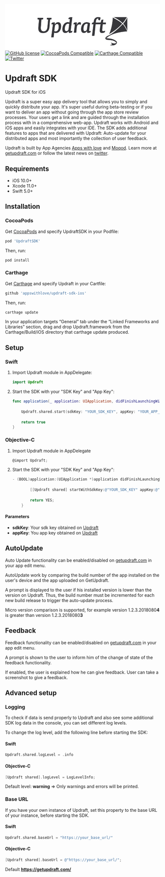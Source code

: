 ![Updraft: Mobile App Distribution](updraft.png)
[![GitHub license](https://img.shields.io/badge/license-MIT-lightgrey.svg)](https://raw.githubusercontent.com/appswithlove/updraft-sdk-ios/master/LICENSE)
[![CocoaPods Compatible](https://img.shields.io/cocoapods/v/UpdraftSDK.svg)](https://img.shields.io/cocoapods/v/UpdraftSDK.svg)
[![Carthage Compatible](https://img.shields.io/badge/Carthage-compatible-4BC51D.svg?style=flat)](https://github.com/Carthage/Carthage)
[![Twitter](https://img.shields.io/badge/twitter-@GetUpdraft-blue.svg?style=flat)](https://twitter.com/GetUpdraft)


# Updraft SDK 

Updraft SDK for iOS

Updraft is a super easy app delivery tool that allows you to simply and quickly distribute your app. It's super useful during beta-testing or if you want to deliver an app without going through the app store review processes. Your users get a link and are guided through the installation process with in a comprehensive web-app. Updraft works with Android and iOS apps and easily integrates with your IDE.
The SDK adds additional features to apps that are delivered with Updraft: Auto-update for your distributed apps and most importantly the collection of user feedback.

Updraft is built by App Agencies [Apps with love](https://appswithlove.com/) and [Moqod](https://moqod.com/). Learn more at [getupdraft.com](https://getupdraft.com/) or follow the latest news on [twitter](https://twitter.com/GetUpdraft).

## Requirements

- iOS 10.0+
- Xcode 11.0+
- Swift 5.0+

## Installation

### CocoaPods

Get [CocoaPods](http://cocoapods.org) and specify UpdraftSDK in your Podfile:

```bash
pod 'UpdraftSDK'
```

Then, run:

```bash
pod install
```

### Carthage
Get [Carthage](https://github.com/Carthage/Carthage) and specify Updraft in your Cartfile:

```bash
github 'appswithlove/updraft-sdk-ios'
```

Then, run:

```bash
carthage update
```

In your application targets “General” tab under the “Linked Frameworks and Libraries” section, drag and drop Updraft.framework from the Carthage/Build/iOS directory that carthage update produced.


## Setup

### Swift

1. Import Updraft module in AppDelegate:

 	```Swift
	import Updraft
	```
	
2. Start the SDK with your "SDK Key" and "App Key":

	```Swift
	func application(_ application: UIApplication, didFinishLaunchingWithOptions launchOptions: [UIApplicationLaunchOptionsKey: Any]?) -> Bool {
		
		Updraft.shared.start(sdkKey: "YOUR_SDK_KEY", appKey: "YOUR_APP_KEY")
			
		return true
	}
	```
	
### Objective-C

1. Import Updraft module in AppDelegate

	```Objective-C
	@import Updraft;
	```
	
2. Start the SDK with your "SDK Key" and "App Key":

	```Objective-C
	- (BOOL)application:(UIApplication *)application didFinishLaunchingWithOptions:(NSDictionary *)launchOptions {

			[[Updraft shared] startWithSdkKey:@"YOUR_SDK_KEY" appKey:@"YOUR_APP_KEY" isAppStoreRelease: false];

			return YES;
		}
	```
	
#### Parameters
- <b>sdkKey</b>: Your sdk key obtained on [Updraft](https://getupdraft.com)
- <b>appKey</b>: You app key obtained on [Updraft](https://getupdraft.com)

## AutoUpdate
Auto Update functionality can be enabled/disabled on [getupdraft.com](https://getupdraft.com/) in your app edit menu.

AutoUpdate work by comparing the build number of the app installed on the user's device and the app uploaded on GetUpdraft.

A prompt is displayed to the user if his installed version is lower than the version on Updraft.
Thus, the build number must be incremented for each new build release to trigger the auto-update process.

Micro version comparison is supported, for example version 1.2.3.2018080**4** is greater than version 1.2.3.2018080**3**

## Feedback

Feedback functionality can be enabled/disabled on [getupdraft.com](https://getupdraft.com/) in your app edit menu.

A prompt is shown to the user to inform him of the change of state of the feedback functionality.

If enabled, the user is explained how he can give feedback.
User can take a screenshot to give a feedback.

## Advanced setup

### Logging

To check if data is send properly to Updraft and also see some additional SDK log data in the console, you can set different log levels.

To change the log level, add the following line before starting the SDK:

#### Swift
```Swift
Updraft.shared.logLevel = .info
```
	
#### Objective-C
```Objective-C
[Updraft shared].logLevel = LogLevelInfo;
```

Default level: <b>warning</b> => Only warnings and errors will be printed.


### Base URL 

If you have your own instance of Updraft, set this property to the base URL of your instance, before starting the SDK.

#### Swift
```Swift
Updraft.shared.baseUrl = "https://your_base_url/"
```

#### Objective-C
```Objective-C
[Updraft shared].baseUrl = @"https://your_base_url/";
```

Default <b>https://getupdraft.com/</b>
